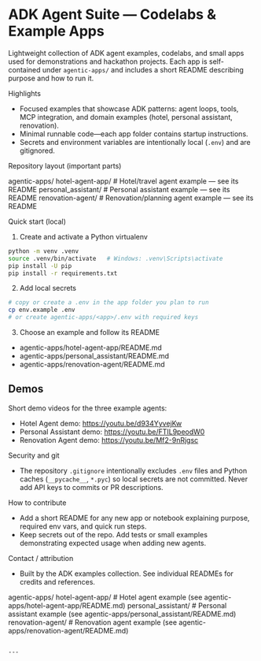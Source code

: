 # ADK Agent Suite — Codelabs & Example Apps

Lightweight collection of ADK agent examples, codelabs, and small apps used for demonstrations and hackathon projects. Each app is self-contained under `agentic-apps/` and includes a short README describing purpose and how to run it.

Highlights
- Focused examples that showcase ADK patterns: agent loops, tools, MCP integration, and domain examples (hotel, personal assistant, renovation).
- Minimal runnable code—each app folder contains startup instructions.
- Secrets and environment variables are intentionally local (`.env`) and are gitignored.

Repository layout (important parts)

  agentic-apps/
    hotel-agent-app/         # Hotel/travel agent example — see its README
    personal_assistant/      # Personal assistant example — see its README
    renovation-agent/        # Renovation/planning agent example — see its README



Quick start (local)

1. Create and activate a Python virtualenv

```bash
python -m venv .venv
source .venv/bin/activate   # Windows: .venv\Scripts\activate
pip install -U pip
pip install -r requirements.txt
```

2. Add local secrets

```bash
# copy or create a .env in the app folder you plan to run
cp env.example .env
# or create agentic-apps/<app>/.env with required keys
```

3. Choose an example and follow its README

- agentic-apps/hotel-agent-app/README.md
- agentic-apps/personal_assistant/README.md
- agentic-apps/renovation-agent/README.md

Demos
-----

Short demo videos for the three example agents:

- Hotel Agent demo: https://youtu.be/d934YyvejKw
- Personal Assistant demo: https://youtu.be/FTIL9peodW0
- Renovation Agent demo: https://youtu.be/Mf2-9nRjgsc

Security and git
- The repository `.gitignore` intentionally excludes `.env` files and Python caches (`__pycache__`, `*.pyc`) so local secrets are not committed. Never add API keys to commits or PR descriptions.

How to contribute
- Add a short README for any new app or notebook explaining purpose, required env vars, and quick run steps.
- Keep secrets out of the repo. Add tests or small examples demonstrating expected usage when adding new agents.

Contact / attribution
- Built by the ADK examples collection. See individual READMEs for credits and references.


agentic-apps/
  hotel-agent-app/          # Hotel agent example (see agentic-apps/hotel-agent-app/README.md)
  personal_assistant/       # Personal assistant example (see agentic-apps/personal_assistant/README.md)
  renovation-agent/         # Renovation agent example (see agentic-apps/renovation-agent/README.md)
```

---


